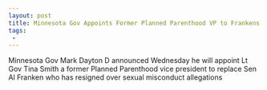```yaml
---
layout: post
title: Minnesota Gov Appoints Former Planned Parenthood VP to Frankens Seat
tags:
 -
---
```

Minnesota Gov Mark Dayton D announced Wednesday he will appoint Lt Gov Tina Smith  a former Planned Parenthood vice president  to replace Sen Al Franken who has resigned over sexual misconduct allegations
